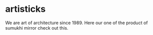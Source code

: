# artisticks
We are art of architecture since 1989. Here our one of the product of sumukhi mirror check out this.
